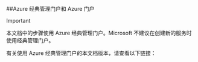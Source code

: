 <!-- not suitable for mooncake-->

##Azure 经典管理门户和 Azure 门户

> [!IMPORTANT]
> 本文档中的步骤使用 Azure 经典管理门户。Microsoft 不建议在创建新的服务时使用经典管理门户。

有关使用 Azure 经典管理门户的本文档版本，请查看以下链接：
<!---HONumber=Mooncake_0530_2016-->